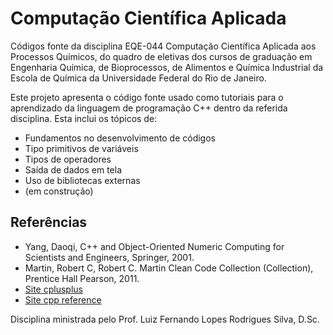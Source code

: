 # Computação Científica Aplicada
Códigos fonte da disciplina EQE-044 Computação Científica Aplicada aos Processos Químicos, do quadro de eletivas dos cursos de graduação em Engenharia Química, de Bioprocessos, de Alimentos e Química Industrial da Escola de Química da Universidade Federal do Rio de Janeiro.

Este projeto apresenta o código fonte usado como tutoriais para o aprendizado da linguagem de programação C++ dentro da referida disciplina. Esta inclui os tópicos de:

  * Fundamentos no desenvolvimento de códigos
  * Tipo primitivos de variáveis
  * Tipos de operadores
  * Saída de dados em tela
  * Uso de bibliotecas externas
  * (em construção)

## Referências

 - Yang, Daoqi, C++ and Object-Oriented Numeric Computing for Scientists and
   Engineers, Springer, 2001.
 - Martin, Robert C, Robert C. Martin Clean Code Collection (Collection), 
   Prentice Hall Pearson, 2011.
 - [Site cplusplus](https://cplusplus.com/)
 - [Site cpp reference](https://en.cppreference.com/)


Disciplina ministrada pelo Prof. Luiz Fernando Lopes Rodrigues Silva, D.Sc.
